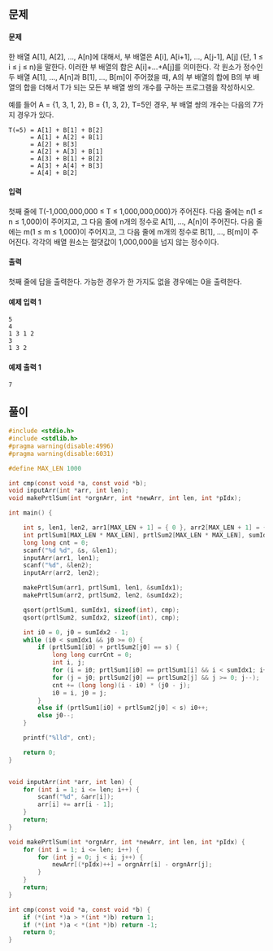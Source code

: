 ## 문제

#### 문제
한 배열 A[1], A[2], …, A[n]에 대해서, 부 배열은 A[i], A[i+1], …, A[j-1], A[j] (단, 1 ≤ i ≤ j ≤ n)을 말한다. 이러한 부 배열의 합은 A[i]+…+A[j]를 의미한다. 각 원소가 정수인 두 배열 A[1], …, A[n]과 B[1], …, B[m]이 주어졌을 때, A의 부 배열의 합에 B의 부 배열의 합을 더해서 T가 되는 모든 부 배열 쌍의 개수를 구하는 프로그램을 작성하시오.

예를 들어 A = {1, 3, 1, 2}, B = {1, 3, 2}, T=5인 경우, 부 배열 쌍의 개수는 다음의 7가지 경우가 있다.

```
T(=5) = A[1] + B[1] + B[2]
      = A[1] + A[2] + B[1]
      = A[2] + B[3]
      = A[2] + A[3] + B[1]
      = A[3] + B[1] + B[2]
      = A[3] + A[4] + B[3]
      = A[4] + B[2] 
```

#### 입력
첫째 줄에 T(-1,000,000,000 ≤ T ≤ 1,000,000,000)가 주어진다. 다음 줄에는 n(1 ≤ n ≤ 1,000)이 주어지고, 그 다음 줄에 n개의 정수로 A[1], …, A[n]이 주어진다. 다음 줄에는 m(1 ≤ m ≤ 1,000)이 주어지고, 그 다음 줄에 m개의 정수로 B[1], …, B[m]이 주어진다. 각각의 배열 원소는 절댓값이 1,000,000을 넘지 않는 정수이다.

#### 출력
첫째 줄에 답을 출력한다. 가능한 경우가 한 가지도 없을 경우에는 0을 출력한다.

#### 예제 입력 1
```
5
4
1 3 1 2
3
1 3 2
```
#### 예제 출력 1
```
7
```

## 풀이

``` C
#include <stdio.h> 
#include <stdlib.h>
#pragma warning(disable:4996)
#pragma warning(disable:6031)

#define MAX_LEN 1000

int cmp(const void *a, const void *b);
void inputArr(int *arr, int len);
void makePrtlSum(int *orgnArr, int *newArr, int len, int *pIdx);

int main() {

	int s, len1, len2, arr1[MAX_LEN + 1] = { 0 }, arr2[MAX_LEN + 1] = { 0 };
	int prtlSum1[MAX_LEN * MAX_LEN], prtlSum2[MAX_LEN * MAX_LEN], sumIdx1 = 0, sumIdx2 = 0;
	long long cnt = 0;
	scanf("%d %d", &s, &len1);
	inputArr(arr1, len1);
	scanf("%d", &len2);
	inputArr(arr2, len2);

	makePrtlSum(arr1, prtlSum1, len1, &sumIdx1);
	makePrtlSum(arr2, prtlSum2, len2, &sumIdx2);

	qsort(prtlSum1, sumIdx1, sizeof(int), cmp);
	qsort(prtlSum2, sumIdx2, sizeof(int), cmp);

	int i0 = 0, j0 = sumIdx2 - 1;
	while (i0 < sumIdx1 && j0 >= 0) {
		if (prtlSum1[i0] + prtlSum2[j0] == s) {
			long long currCnt = 0;
			int i, j;
			for (i = i0; prtlSum1[i0] == prtlSum1[i] && i < sumIdx1; i++);
			for (j = j0; prtlSum2[j0] == prtlSum2[j] && j >= 0; j--);
			cnt += (long long)(i - i0) * (j0 - j);
			i0 = i, j0 = j;
		}
		else if (prtlSum1[i0] + prtlSum2[j0] < s) i0++;
		else j0--;
	}

	printf("%lld", cnt);

	return 0;
}


void inputArr(int *arr, int len) {
	for (int i = 1; i <= len; i++) {
		scanf("%d", &arr[i]);
		arr[i] += arr[i - 1];
	}
	return;
}

void makePrtlSum(int *orgnArr, int *newArr, int len, int *pIdx) {
	for (int i = 1; i <= len; i++) {
		for (int j = 0; j < i; j++) {
			newArr[(*pIdx)++] = orgnArr[i] - orgnArr[j];
		}
	}
	return;
}

int cmp(const void *a, const void *b) {
	if (*(int *)a > *(int *)b) return 1;
	if (*(int *)a < *(int *)b) return -1;
	return 0;
}
```